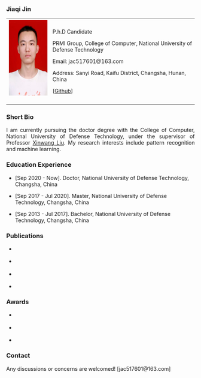 <!-- ## Welcome to GitHub Pages -->

### Jiaqi Jin

<table class="imgtable">
  <tr>
    <td>
      <img src="/jin.jpg" alt="Jiaqi Jin" width="160px" height="201.6px" />&nbsp;
    </td>
    <td align="left">
      <p>P.h.D Candidate</p>
      <p WxTu.github.io>PRMI Group, College of Computer, National University of Defense Technology</p>
      <p>Email: jac517601@163.com</p>
      <p>Address: Sanyi Road, Kaifu District, Changsha, Hunan, China</p>
      <p>[<a href="https://github.com/jiaqiking">Github</a>]</p>
    </td>
 </tr>
</table>

### Short Bio
  <p align = "justify">I am currently pursuing the doctor degree with the College of Computer, National University of Defense Technology, under the supervisor of Professor <a href="https://xinwangliu.github.io/">Xinwang Liu</a>. My research interests include pattern recognition and machine learning.</p>
  
### Education Experience
  <ul>
    <li> 
      <p>[Sep 2020 - Now]. Doctor, National University of Defense Technology, Changsha, China </p>
    </li>
  </ul>
<ul>
    <li> 
      <p>[Sep 2017 - Jul 2020]. Master, National University of Defense Technology, Changsha, China </p>
    </li>
  </ul>
  <ul>
    <li> 
      <p>[Sep 2013 - Jul 2017]. Bachelor, National University of Defense Technology, Changsha, China </p>
    </li>
  </ul>
  

### Publications
   <ul>
    <li> 
      <p  </p>
    </li>
  </ul>
  
 <ul>
    <li> 
      <p  </p>
    </li>
  </ul> 
  
  <ul>
    <li> 
      <p  </p>
    </li>
  </ul> 
  
   <ul>
    <li> 
      <p  </p>
    </li>
  </ul> 

### Awards
  <ul>
    <li> 
      <p> </p>
    </li>
  </ul>
  <ul>
    <li> 
      <p> </p>
    </li>
  </ul>
<ul>
    <li> 
      <p> </p>
    </li>
  </ul>

### Contact
<p>Any discussions or concerns are welcomed! [jac517601@163.com]</p>
